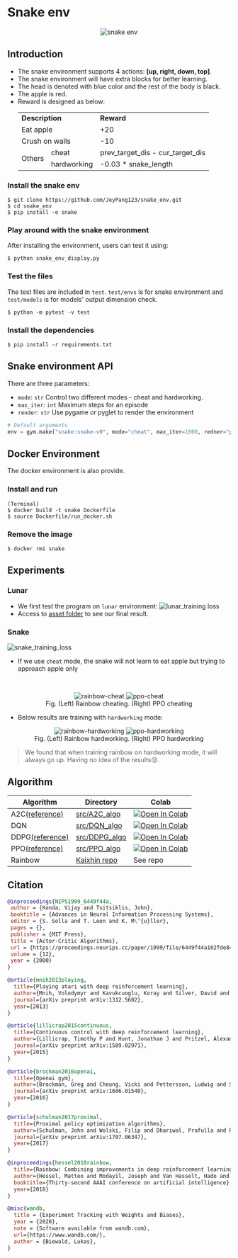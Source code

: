 # Snake env

<p align="center">
  <img alt="snake env" src="assets/snake.gif"/>
</p>

## Introduction

* The snake environment supports 4 actions: **[up, right, down, top]**.
* The snake environment will have extra blocks for better learning.
* The head is denoted with blue color and the rest of the body is black.
* The apple is red.
* Reward is designed as below:
  <table>
    <tr>
        <td colspan="2"><strong>Description</strong></td>
        <td><strong>Reward</strong></td>
    </tr>
    <tr>
        <td colspan="2">Eat apple</td>
        <td>+20</td>
    </tr>
    <tr>
        <td colspan="2">Crush on walls</td>
        <td>-10</td>
    </tr>
    <tr>
        <td rowspan="2">Others</td>
        <td>cheat</td>
        <td>prev_target_dis - cur_target_dis</td>
    </tr>
    <tr>
        <td>hardworking</td>
        <td>-0.03 * snake_length</td>
    </tr>
  </table>

### Install the snake env

```shell
$ git clone https://github.com/JoyPang123/snake_env.git
$ cd snake_env
$ pip install -e snake
```

### Play around with the snake environment

After installing the environment, users can test it using:

```shell
$ python snake_env_display.py
```

### Test the files

The test files are included in `test`. `test/envs` is for snake environment and `test/models` is for models' output dimension check.

```shell
$ python -m pytest -v test
```

### Install the dependencies

```shell
$ pip install -r requirements.txt
```

## Snake environment API

There are three parameters:

* `mode`: `str`
  Control two different modes - cheat and hardworking.
* `max_iter`: `int`
  Maximum steps for an episode
* `render`: `str`
  Use pygame or pyglet to render the environment

```python
# Default arguments
env = gym.make("snake:snake-v0", mode="cheat", max_iter=1000, redner="pyglet")
```

## Docker Environment

The docker environment is also provide.

### Install and run

```shell
(Terminal)
$ docker build -t snake Dockerfile
$ source Dockerfile/run_docker.sh
```

### Remove the image

```shell
$ docker rmi snake
```

## Experiments

### Lunar

* We first test the program on `lunar` environment:
  ![lunar_training loss](assets/lunar_RL.png)
* Access to [asset folder](assets/lunar) to see our final result.

### Snake

![snake_training_loss](assets/snake_RL.png)

* If we use `cheat` mode, the snake will not learn to eat apple but trying to approach apple only

<br/>
<p align="center">
  <img alt="rainbow-cheat" src="assets/snake/rainbow-cheat.gif" />
  <img alt="ppo-cheat" src="assets/snake/PPO-cheat.gif" />
  <br>Fig. (Left) Rainbow cheating. (Right) PPO cheating
</p>

* Below results are training with `hardworking` mode:
  <br/>

<p align="center">
  <img alt="rainbow-hardworking" src="assets/snake/Rainbow-hardworking.gif" />
  <img alt="ppo-hardworking" src="assets/snake/PPO-hardworking.gif" />
  <br>Fig. (Left) Rainbow hardworking. (Right) PPO hardworking
</p>

> We found that when training rainbow on hardworking mode, it will always go up. Having no idea of the results😢.

## Algorithm


| Algorithm                                                                                | Directory                                          | Colab                                                                                                                                                                                   |
| ------------------------------------------------------------------------------------------ | ---------------------------------------------------- | ----------------------------------------------------------------------------------------------------------------------------------------------------------------------------------------- |
| A2C[(reference)](https://github.com/ikostrikov/pytorch-a2c-ppo-acktr-gail)               | [src/A2C_algo](src/A2C_algo)                       | [![Open In Colab](https://colab.research.google.com/assets/colab-badge.svg)](https://colab.research.google.com/github/JoyPang123/snake_env/blob/main/src/A2C_algo/A2C.ipynb)            |
| DQN                                                                                      | [src/DQN_algo](src/DQN_algo)                       | [![Open In Colab](https://colab.research.google.com/assets/colab-badge.svg)](https://colab.research.google.com/github/JoyPang123/snake_env/blob/main/src/DQN_algo/DQN.ipynb)            |
| DDPG[(reference)](https://github.com/LxzGordon/Deep-Reinforcement-Learning-with-pytorch) | [src/DDPG_algo](src/DDPG_algo)                     | [![Open In Colab](https://colab.research.google.com/assets/colab-badge.svg)](https://colab.research.google.com/github/JoyPang123/snake_env/blob/main/src/DDPG_algo/DDPG_Discrete.ipynb) |
| PPO[(reference)](https://github.com/nikhilbarhate99/PPO-PyTorch)                         | [src/PPO_algo](src/PPO_algo)                       | [![Open In Colab](https://colab.research.google.com/assets/colab-badge.svg)](https://colab.research.google.com/github/JoyPang123/snake_env/blob/main/src/PPO_algo/PPO.ipynb)            |
| Rainbow                                                                                  | [Kaixhin repo](https://github.com/Kaixhin/Rainbow) | See repo                                                                                                                                                                                |

## Citation

```bib
@inproceedings{NIPS1999_6449f44a,
 author = {Konda, Vijay and Tsitsiklis, John},
 booktitle = {Advances in Neural Information Processing Systems},
 editor = {S. Solla and T. Leen and K. M\"{u}ller},
 pages = {},
 publisher = {MIT Press},
 title = {Actor-Critic Algorithms},
 url = {https://proceedings.neurips.cc/paper/1999/file/6449f44a102fde848669bdd9eb6b76fa-Paper.pdf},
 volume = {12},
 year = {2000}
}

@article{mnih2013playing,
  title={Playing atari with deep reinforcement learning},
  author={Mnih, Volodymyr and Kavukcuoglu, Koray and Silver, David and Graves, Alex and Antonoglou, Ioannis and Wierstra, Daan and Riedmiller, Martin},
  journal={arXiv preprint arXiv:1312.5602},
  year={2013}
}

@article{lillicrap2015continuous,
  title={Continuous control with deep reinforcement learning},
  author={Lillicrap, Timothy P and Hunt, Jonathan J and Pritzel, Alexander and Heess, Nicolas and Erez, Tom and Tassa, Yuval and Silver, David and Wierstra, Daan},
  journal={arXiv preprint arXiv:1509.02971},
  year={2015}
}

@article{brockman2016openai, 
  title={Openai gym}, 
  author={Brockman, Greg and Cheung, Vicki and Pettersson, Ludwig and Schneider, Jonas and Schulman, John and Tang, Jie and Zaremba, Wojciech}, 
  journal={arXiv preprint arXiv:1606.01540}, 
  year={2016} 
}

@article{schulman2017proximal,
  title={Proximal policy optimization algorithms},
  author={Schulman, John and Wolski, Filip and Dhariwal, Prafulla and Radford, Alec and Klimov, Oleg},
  journal={arXiv preprint arXiv:1707.06347},
  year={2017}
}

@inproceedings{hessel2018rainbow,
  title={Rainbow: Combining improvements in deep reinforcement learning},
  author={Hessel, Matteo and Modayil, Joseph and Van Hasselt, Hado and Schaul, Tom and Ostrovski, Georg and Dabney, Will and Horgan, Dan and Piot, Bilal and Azar, Mohammad and Silver, David},
  booktitle={Thirty-second AAAI conference on artificial intelligence},
  year={2018}
}

@misc{wandb,
  title = {Experiment Tracking with Weights and Biases},
  year = {2020},
  note = {Software available from wandb.com},
  url={https://www.wandb.com/},
  author = {Biewald, Lukas},
}
```
